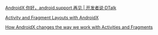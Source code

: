 [AndroidX 你好，android.support 再见 | 开发者说·DTalk](https://mp.weixin.qq.com/s/JZumvYYR0TmYkg-J_unSAw)

[Activity and Fragment Layouts with AndroidX](https://www.bignerdranch.com/blog/activity-and-fragment-layouts-with-androidx/)

[How AndroidX changes the way we work with Activities and Fragments](https://medium.com/@miloszlewandowski/how-androidx-changes-the-way-we-work-with-activities-and-fragments-73b88d157678)

